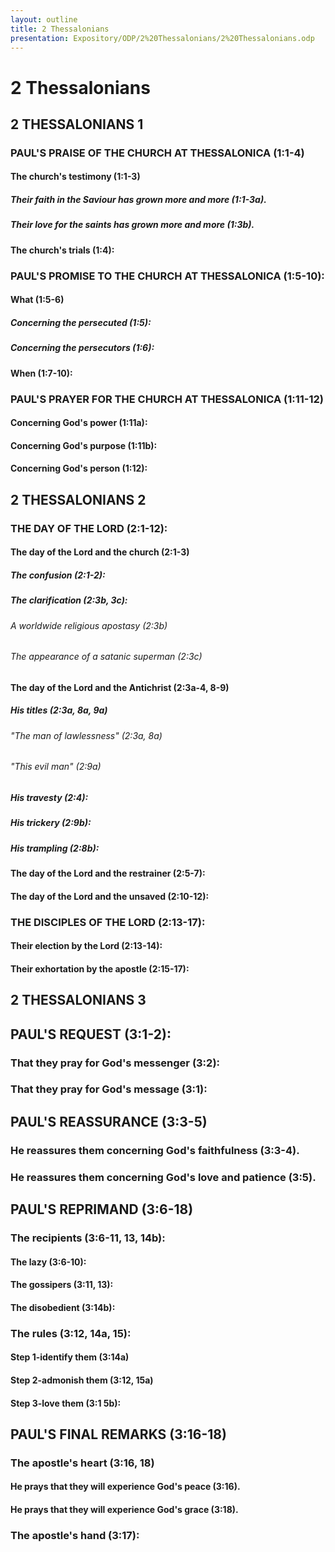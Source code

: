 ```yaml
---
layout: outline
title: 2 Thessalonians
presentation: Expository/ODP/2%20Thessalonians/2%20Thessalonians.odp
---
```

# 2 Thessalonians
## 2 THESSALONIANS 1 
### PAUL\'S PRAISE OF THE CHURCH AT THESSALONICA (1:1-4) 
####  The church\'s testimony (1:1-3) 
#####  Their faith in the Saviour has grown more and more (1:1-3a). 
#####  Their love for the saints has grown more and more (1:3b). 
####  The church\'s trials (1:4): 
### PAUL\'S PROMISE TO THE CHURCH AT THESSALONICA (1:5-10): 
####  What (1:5-6) 
#####  Concerning the persecuted (1:5): 
#####  Concerning the persecutors (1:6): 
####  When (1:7-10): 
### PAUL\'S PRAYER FOR THE CHURCH AT THESSALONICA (1:11-12) 
####  Concerning God\'s power (1:11a): 
####  Concerning God\'s purpose (1:11b): 
####  Concerning God\'s person (1:12): 
## 2 THESSALONIANS 2 
### THE DAY OF THE LORD (2:1-12): 
####  The day of the Lord and the church (2:1-3) 
#####  The confusion (2:1-2): 
#####  The clarification (2:3b, 3c): 
######  A worldwide religious apostasy (2:3b) 
######  The appearance of a satanic superman (2:3c) 
####  The day of the Lord and the Antichrist (2:3a-4, 8-9) 
#####  His titles (2:3a, 8a, 9a) 
######  \"The man of lawlessness\" (2:3a, 8a) 
######  \"This evil man\" (2:9a) 
#####  His travesty (2:4): 
#####  His trickery (2:9b): 
#####  His trampling (2:8b): 
####  The day of the Lord and the restrainer (2:5-7): 
####  The day of the Lord and the unsaved (2:10-12): 
### THE DISCIPLES OF THE LORD (2:13-17): 
####  Their election by the Lord (2:13-14): 
####  Their exhortation by the apostle (2:15-17): 
## 2 THESSALONIANS 3 
## PAUL\'S REQUEST (3:1-2): 
### That they pray for God\'s messenger (3:2): 
### That they pray for God\'s message (3:1): 
## PAUL\'S REASSURANCE (3:3-5) 
### He reassures them concerning God\'s faithfulness (3:3-4). 
### He reassures them concerning God\'s love and patience (3:5). 
## PAUL\'S REPRIMAND (3:6-18) 
### The recipients (3:6-11, 13, 14b): 
####  The lazy (3:6-10): 
####  The gossipers (3:11, 13): 
####  The disobedient (3:14b): 
### The rules (3:12, 14a, 15): 
####  Step 1-identify them (3:14a) 
####  Step 2-admonish them (3:12, 15a) 
####  Step 3-love them (3:1 5b): 
## PAUL\'S FINAL REMARKS (3:16-18) 
### The apostle\'s heart (3:16, 18) 
####  He prays that they will experience God\'s peace (3:16). 
####  He prays that they will experience God\'s grace (3:18). 
### The apostle\'s hand (3:17): 
